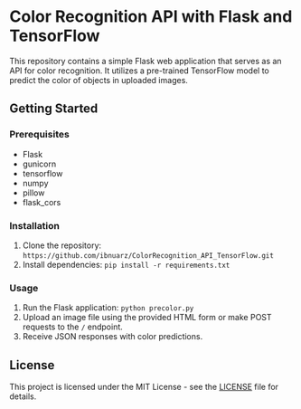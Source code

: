 # Color Recognition API with Flask and TensorFlow

This repository contains a simple Flask web application that serves as an API for color recognition. It utilizes a pre-trained TensorFlow model to predict the color of objects in uploaded images.

## Getting Started

### Prerequisites
- Flask
- gunicorn
- tensorflow
- numpy
- pillow
- flask_cors

### Installation
1. Clone the repository: `https://github.com/ibnuarz/ColorRecognition_API_TensorFlow.git`
2. Install dependencies: `pip install -r requirements.txt`

### Usage
1. Run the Flask application: `python precolor.py`
2. Upload an image file using the provided HTML form or make POST requests to the `/` endpoint.
3. Receive JSON responses with color predictions.

## License
This project is licensed under the MIT License - see the [LICENSE](LICENSE) file for details.
